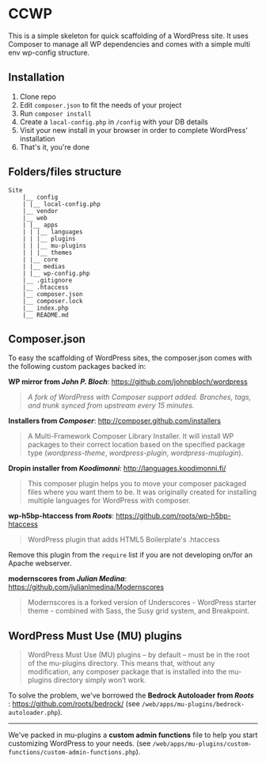 CCWP
=====

This is a simple skeleton for quick scaffolding of a WordPress site.
It uses Composer to manage all WP dependencies and comes with a simple multi env wp-config structure. 

Installation
------------

 1. Clone repo 
 2. Edit `composer.json` to fit the needs of your project 
 3. Run `composer install` 
 4. Create a `local-config.php` in `/config` with your DB details 
 5. Visit your new install in your browser in order to complete WordPress' installation
 6. That's it, you're done

Folders/files structure
----------------

    Site
    	|__ config
	    | |__ local-config.php
    	|__ vendor
    	|__ web
    	| |__ apps
    	| | |__ languages
    	| | |__ plugins
    	| | |__ mu-plugins
    	| | |__ themes
    	| |__ core
    	| |__ medias
    	| |__ wp-config.php
    	|__ .gitignore
    	|__ .htaccess
    	|__ composer.json
    	|__ composer.lock
    	|__ index.php
    	|__ README.md


Composer.json
-------------
To easy the scaffolding of WordPress sites, the composer.json comes with the following custom packages backed in:

**WP mirror from *John P. Bloch***: https://github.com/johnpbloch/wordpress

> *A fork of WordPress with Composer support added. Branches, tags, and trunk synced from upstream every 15 minutes.*


**Installers from *Composer***: http://composer.github.com/installers

> A Multi-Framework Composer Library Installer.
> It will install WP packages to their correct location based on the specified package type (*wordpress-theme*, *wordpress-plugin*, *wordpress-muplugin*).


**Dropin installer from *Koodimonni***: http://languages.koodimonni.fi/

> This composer plugin helps you to move your composer packaged files where you want them to be. 
> It was  originally created for installing multiple languages for WordPress with composer.


**wp-h5bp-htaccess from *Roots***: https://github.com/roots/wp-h5bp-htaccess

> WordPress plugin that adds HTML5 Boilerplate's .htaccess

Remove this plugin from the `require` list if you are not developing on/for an Apache webserver. 

**modernscores from *Julian Medina***: https://github.com/julianlmedina/Modernscores

> Modernscores is a forked version of Underscores - WordPress starter theme - combined with Sass, the Susy grid system, and Breakpoint.


WordPress Must Use (MU) plugins
-------------------------------

> WordPress Must Use (MU) plugins – by default – must be in the root of the mu-plugins directory. This means that, without any modification, any composer package that is installed into the mu-plugins directory simply won’t work. 

To solve the problem, we've borrowed the **Bedrock Autoloader from *Roots*** : https://github.com/roots/bedrock/ (see `/web/apps/mu-plugins/bedrock-autoloader.php`).


----------

We've packed in mu-plugins a **custom admin functions** file to help you start customizing WordPress to your needs. (see `/web/apps/mu-plugins/custom-functions/custom-admin-functions.php`).